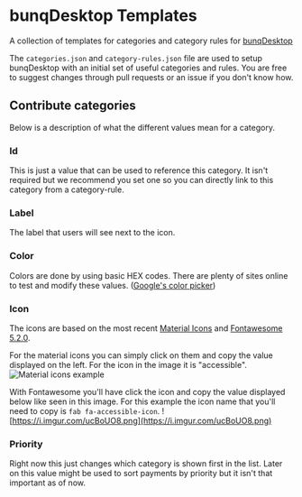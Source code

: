 # bunqDesktop Templates
A collection of templates for categories and category rules for [bunqDesktop](https://github.com/bunqCommunity/bunqDesktop)

The `categories.json` and `category-rules.json` file are used to setup bunqDesktop with an initial set of useful categories and rules. You are free to suggest changes through pull requests or an issue if you don't know how.

## Contribute categories
Below is a description of what the different values mean for a category.

### Id
This is just a value that can be used to reference this category. It isn't required but we recommend you set one so you can directly link to this category from a category-rule. 

### Label
The label that users will see next to the icon.

### Color
Colors are done by using basic HEX codes. There are plenty of sites online to test and modify these values. ([Google's color picker](https://www.google.com/search?q=color+picker))

### Icon
The icons are based on the most recent [Material Icons](https://material.io/tools/icons/?style=baseline) and [Fontawesome 5.2.0](https://fontawesome.com/icons?d=gallery). 

For the material icons you can simply click on them and copy the value displayed on the left. For the icon in the image it is "accessible".
![Material icons example](https://i.imgur.com/fkSkZoq.png)

With Fontawesome you'll have click the icon and copy the value displayed below like seen in this image. For this example the icon name that you'll need to copy is `fab fa-accessible-icon`.
![https://i.imgur.com/ucBoUO8.png](https://i.imgur.com/ucBoUO8.png)

### Priority
Right now this just changes which category is shown first in the list. Later on this value might be used to sort payments by priority but it isn't that important as of now.
